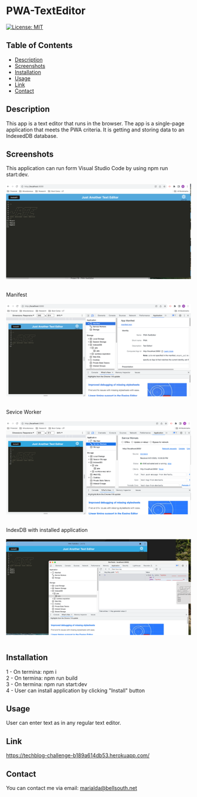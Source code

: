# PWA-TextEditor
[![License: MIT](https://img.shields.io/badge/License-MIT-yellow.svg)](https://opensource.org/licenses/MIT)

## Table of Contents
  - [Description](#description)
  - [Screenshots](#screenshots)
  - [Installation](#installation)
  - [Usage](#usage)
  - [Link](#link)
  - [Contact](#contact)

## Description
This app is a text editor that runs in the browser. The app is a single-page application that meets the PWA criteria.
It is getting and storing data to an IndexedDB database. 

## Screenshots
This application can run form Visual Studio Code by using npm run start:dev. <br/> <br/>
![localhost](./assets/Screenshot_pwa_app.png) <br/> <br/> 

Manifest <br/> <br/>
![localhost](./assets/Screenshot_manifest.png) <br/> <br/> 

Sevice Worker <br/> <br/>
![localhost](./assets/Screenshot_ServiceWorkers.png) <br/> <br/> 

IndexDB with installed application <br/> <br/>
![localhost](./assets/Screenshot_Ins_IndexedDB.png) <br/> <br/> 

## Installation
1 - On termina: npm i <br/>
2 - On termina: npm run build<br/>
3 - On termina: npm run start:dev <br/>
4 - User can install application by clicking "Install" button 

## Usage
User can enter text as in any regular text editor.

## Link
https://techblog-challenge-b189a614db53.herokuapp.com/

## Contact
You can contact me via email: marialda@bellsouth.net
